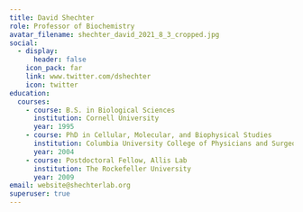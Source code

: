 ```yaml
---
title: David Shechter
role: Professor of Biochemistry
avatar_filename: shechter_david_2021_8_3_cropped.jpg
social:
  - display:
      header: false
    icon_pack: far
    link: www.twitter.com/dshechter
    icon: twitter
education:
  courses:
    - course: B.S. in Biological Sciences
      institution: Cornell University
      year: 1995
    - course: PhD in Cellular, Molecular, and Biophysical Studies
      institution: Columbia University College of Physicians and Surgeons
      year: 2004
    - course: Postdoctoral Fellow, Allis Lab
      institution: The Rockefeller University
      year: 2009
email: website@shechterlab.org
superuser: true
---
```

